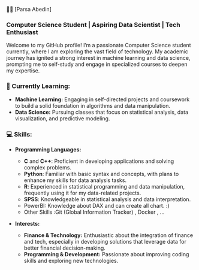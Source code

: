 👨‍💻 [Parsa Abedin]

### Computer Science Student | Aspiring Data Scientist | Tech Enthusiast

Welcome to my GitHub profile! I’m a passionate Computer Science student currently, where I am exploring the vast field of technology. My academic journey has ignited a strong interest in machine learning and data science, prompting me to self-study and engage in specialized courses to deepen my expertise.

### 🌱 Currently Learning:
- **Machine Learning:** Engaging in self-directed projects and coursework to build a solid foundation in algorithms and data manipulation.
- **Data Science:** Pursuing classes that focus on statistical analysis, data visualization, and predictive modeling.

### 💻 Skills:
- **Programming Languages:**
  - **C** and **C++**: Proficient in developing applications and solving complex problems.
  - **Python**: Familiar with basic syntax and concepts, with plans to enhance my skills for data analysis tasks.
  - **R**: Experienced in statistical programming and data manipulation, frequently using it for my data-related projects.
  - **SPSS**: Knowledgeable in statistical analysis and data interpretation.
  - PowerBI: Knowledge about DAX and can create all chart. :)
  - Other Skills :Git (Global Information Tracker) , Docker , ...

- **Interests:**
  - **Finance & Technology:** Enthusiastic about the integration of finance and tech, especially in developing solutions that leverage data for better financial decision-making.
  - **Programming & Development:** Passionate about improving coding skills and exploring new technologies.
